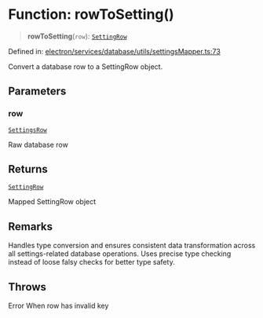 # Function: rowToSetting()

> **rowToSetting**(`row`): [`SettingRow`](../interfaces/SettingRow.md)

Defined in: [electron/services/database/utils/settingsMapper.ts:73](https://github.com/Nick2bad4u/Uptime-Watcher/blob/main/electron/services/database/utils/settingsMapper.ts#L73)

Convert a database row to a SettingRow object.

## Parameters

### row

[`SettingsRow`](../../../../../../shared/types/database/interfaces/SettingsRow.md)

Raw database row

## Returns

[`SettingRow`](../interfaces/SettingRow.md)

Mapped SettingRow object

## Remarks

Handles type conversion and ensures consistent data transformation across all
settings-related database operations. Uses precise type checking instead of
loose falsy checks for better type safety.

## Throws

Error When row has invalid key
